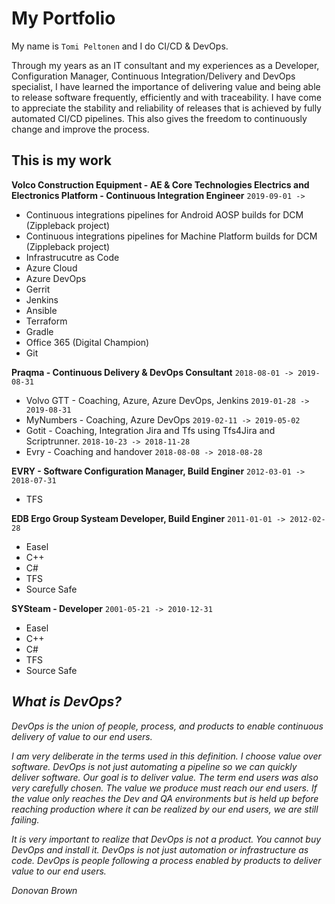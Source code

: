 # My Portfolio

My name is `Tomi Peltonen` and I do CI/CD & DevOps.

Through my years as an IT consultant and my experiences as a Developer, Configuration Manager, Continuous Integration/Delivery and DevOps specialist, I have learned the importance of delivering value and being able to release software frequently, efficiently and with traceability. I have come to appreciate the stability and reliability of releases that is achieved by fully automated CI/CD pipelines. This also gives the freedom to continuously change and improve the process.

## This is my work

**Volco Construction Equipment - AE & Core Technologies Electrics and Electronics Platform - Continuous Integration Engineer** `2019-09-01 ->`
- Continuous integrations pipelines for Android AOSP builds for DCM (Zippleback project)  
- Continuous integrations pipelines for Machine Platform builds for DCM (Zippleback project)
- Infrastrucutre as Code
- Azure Cloud
- Azure DevOps
- Gerrit
- Jenkins
- Ansible
- Terraform
- Gradle
- Office 365 (Digital Champion)
- Git

**Praqma - Continuous Delivery & DevOps Consultant** `2018-08-01 -> 2019-08-31`
- Volvo GTT - Coaching, Azure,  Azure DevOps, Jenkins `2019-01-28 -> 2019-08-31`
- MyNumbers - Coaching, Azure DevOps `2019-02-11 -> 2019-05-02`
- Gotit - Coaching, Integration Jira and Tfs using Tfs4Jira and Scriptrunner. `2018-10-23 -> 2018-11-28`
- Evry - Coaching and handover `2018-08-08 -> 2018-08-28`

**EVRY - Software Configuration Manager, Build Enginer** `2012-03-01 -> 2018-07-31`
- TFS

**EDB Ergo Group Systeam Developer, Build Enginer** `2011-01-01 -> 2012-02-28`
- Easel
- C++
- C#
- TFS
- Source Safe

**SYSteam - Developer** `2001-05-21 -> 2010-12-31`
- Easel
- C++
- C#
- TFS
- Source Safe

## _What is DevOps?_

_DevOps is the union of people, process, and products to enable continuous delivery of value to our end users._

_I am very deliberate in the terms used in this definition. I choose value over software.  DevOps is not just automating a pipeline so we can quickly deliver software. Our goal is to deliver value.  The term end users was also very carefully chosen.  The value we produce must reach our end users.  If the value only reaches the Dev and QA environments but is held up before reaching production where it can be realized by our end users, we are still failing._

_It is very important to realize that DevOps is not a product.  You cannot buy DevOps and install it.  DevOps is not just automation or infrastructure as code.  DevOps is people following a process enabled by products to deliver value to our end users._

_Donovan Brown_
